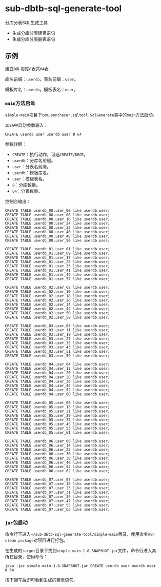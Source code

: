 # sub-dbtb-sql-generate-tool
分库分表SQL生成工具

- 生成分库分表建表语句
- 生成分库分表删表语句

## 示例
建立`8库` 每库`8`表共`64`表

库名前缀：`userdb`，表名前缀：`user`。

模板库名：`userdb`，模板表名：`user`。

### `main`方法启动
`simple-main`项目下`com.sunchaser.sqltool.SqlGenerate`类中的`main`方法启动。

`IDEA`中启动参数输入：
```
CREATE userdb user userdb user 8 64
```

参数详解：
- `CREATE`：执行动作，可选`CREATE/DROP`。
- `userdb`：分库名前缀。
- `user`：分表名前缀。
- `userdb`：模板库名。
- `user`：模板表名。
- `8`：分库数量。
- `64`：分表数量。

控制台输出：
```
CREATE TABLE userdb_00.user_00 like userdb.user;
CREATE TABLE userdb_00.user_08 like userdb.user;
CREATE TABLE userdb_00.user_16 like userdb.user;
CREATE TABLE userdb_00.user_24 like userdb.user;
CREATE TABLE userdb_00.user_32 like userdb.user;
CREATE TABLE userdb_00.user_40 like userdb.user;
CREATE TABLE userdb_00.user_48 like userdb.user;
CREATE TABLE userdb_00.user_56 like userdb.user;

CREATE TABLE userdb_01.user_01 like userdb.user;
CREATE TABLE userdb_01.user_09 like userdb.user;
CREATE TABLE userdb_01.user_17 like userdb.user;
CREATE TABLE userdb_01.user_25 like userdb.user;
CREATE TABLE userdb_01.user_33 like userdb.user;
CREATE TABLE userdb_01.user_41 like userdb.user;
CREATE TABLE userdb_01.user_49 like userdb.user;
CREATE TABLE userdb_01.user_57 like userdb.user;

CREATE TABLE userdb_02.user_02 like userdb.user;
CREATE TABLE userdb_02.user_10 like userdb.user;
CREATE TABLE userdb_02.user_18 like userdb.user;
CREATE TABLE userdb_02.user_26 like userdb.user;
CREATE TABLE userdb_02.user_34 like userdb.user;
CREATE TABLE userdb_02.user_42 like userdb.user;
CREATE TABLE userdb_02.user_50 like userdb.user;
CREATE TABLE userdb_02.user_58 like userdb.user;

CREATE TABLE userdb_03.user_03 like userdb.user;
CREATE TABLE userdb_03.user_11 like userdb.user;
CREATE TABLE userdb_03.user_19 like userdb.user;
CREATE TABLE userdb_03.user_27 like userdb.user;
CREATE TABLE userdb_03.user_35 like userdb.user;
CREATE TABLE userdb_03.user_43 like userdb.user;
CREATE TABLE userdb_03.user_51 like userdb.user;
CREATE TABLE userdb_03.user_59 like userdb.user;

CREATE TABLE userdb_04.user_04 like userdb.user;
CREATE TABLE userdb_04.user_12 like userdb.user;
CREATE TABLE userdb_04.user_20 like userdb.user;
CREATE TABLE userdb_04.user_28 like userdb.user;
CREATE TABLE userdb_04.user_36 like userdb.user;
CREATE TABLE userdb_04.user_44 like userdb.user;
CREATE TABLE userdb_04.user_52 like userdb.user;
CREATE TABLE userdb_04.user_60 like userdb.user;

CREATE TABLE userdb_05.user_05 like userdb.user;
CREATE TABLE userdb_05.user_13 like userdb.user;
CREATE TABLE userdb_05.user_21 like userdb.user;
CREATE TABLE userdb_05.user_29 like userdb.user;
CREATE TABLE userdb_05.user_37 like userdb.user;
CREATE TABLE userdb_05.user_45 like userdb.user;
CREATE TABLE userdb_05.user_53 like userdb.user;
CREATE TABLE userdb_05.user_61 like userdb.user;

CREATE TABLE userdb_06.user_06 like userdb.user;
CREATE TABLE userdb_06.user_14 like userdb.user;
CREATE TABLE userdb_06.user_22 like userdb.user;
CREATE TABLE userdb_06.user_30 like userdb.user;
CREATE TABLE userdb_06.user_38 like userdb.user;
CREATE TABLE userdb_06.user_46 like userdb.user;
CREATE TABLE userdb_06.user_54 like userdb.user;
CREATE TABLE userdb_06.user_62 like userdb.user;

CREATE TABLE userdb_07.user_07 like userdb.user;
CREATE TABLE userdb_07.user_15 like userdb.user;
CREATE TABLE userdb_07.user_23 like userdb.user;
CREATE TABLE userdb_07.user_31 like userdb.user;
CREATE TABLE userdb_07.user_39 like userdb.user;
CREATE TABLE userdb_07.user_47 like userdb.user;
CREATE TABLE userdb_07.user_55 like userdb.user;
CREATE TABLE userdb_07.user_63 like userdb.user;
```

### `jar`包启动
命令行下进入`~/sub-dbtb-sql-generate-tool/simple-main`目录，使用命令`mvn clean package`对项目进行打包。

在生成的`target`目录下找到`simple-main-1.0-SNAPSHOT.jar`文件，命令行进入其所在目录，使用命令：

```
java -jar simple-main-1.0-SNAPSHOT.jar CREATE userdb user userdb user 8 64
```

按下回车后即可看到生成的建表语句。
